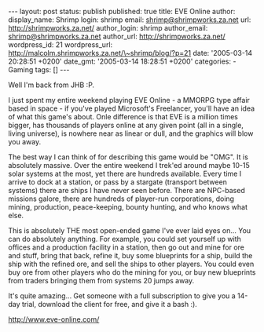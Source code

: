 --- layout: post status: publish published: true title: EVE Online
author: display\_name: Shrimp login: shrimp email:
shrimp@shrimpworks.za.net url: http://shrimpworks.za.net/ author\_login:
shrimp author\_email: shrimp@shrimpworks.za.net author\_url:
http://shrimpworks.za.net/ wordpress\_id: 21 wordpress\_url:
http://malcolm.shrimpworks.za.net/\~shrimp/blog/?p=21 date: '2005-03-14
20:28:51 +0200' date\_gmt: '2005-03-14 18:28:51 +0200' categories: -
Gaming tags: \[\] ---

Well I'm back from JHB :P.

I just spent my entire weekend playing EVE Online - a MMORPG type affair
based in space - if you've played Microsoft's Freelancer, you'll have an
idea of what this game's about. Onle difference is that EVE is a million
times bigger, has thousands of players online at any given point (all in
a single, living universe), is nowhere near as linear or dull, and the
graphics will blow you away.

The best way I can think of for describing this game would be "OMG". It
is absolutely massive. Over the entire weekend I trek'ed around maybe
10-15 solar systems at the most, yet there are hundreds available. Every
time I arrive to dock at a station, or pass by a stargate (transport
between systems) there are ships I have never seen before. There are
NPC-based missions galore, there are hundreds of player-run
corporations, doing mining, production, peace-keeping, bounty hunting,
and who knows what else.

This is absolutely THE most open-ended game I've ever laid eyes on...
You can do absolutely anything. For example, you could set yourself up
with offices and a production facility in a station, then go out and
mine for ore and stuff, bring that back, refine it, buy some blueprints
for a ship, build the ship with the refined ore, and sell the ships to
other players. You could even buy ore from other players who do the
mining for you, or buy new blueprints from traders bringing them from
systems 20 jumps away.

It's quite amazing... Get someone with a full subscription to give you a
14-day trial, download the client for free, and give it a bash :).

<http://www.eve-online.com/>

